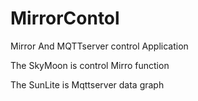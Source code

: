 # MirrorContol
Mirror And MQTTserver control Application

The SkyMoon is control Mirro function 

The SunLite is Mqttserver data graph


